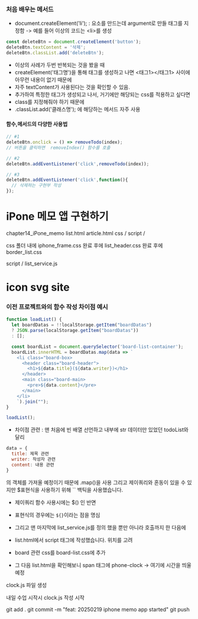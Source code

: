 ### 처음 배우는 메서드

- document.createElement('li');
: 요소를 만드는데 argument로 만들 태그를 지정함 -> 예를 들어 이상의 코드는 \<li>를 생성

```js
const deleteBtn = document.createElement('button');
deleteBtn.textContent = '삭제';
deleteBtn.classList.add('deleteBtn');
```
- 이상의 사례가 두번 반복되는 것을 봤을 때
- createElement('태그명')을 통해 태그를 생성하고 나면 <태그1></태그1> 사이에 아무런 내용이 없기 때문에
- 자주 textContent가 사용된다는 것을 확인할 수 있음.
- 추가하여 특정한 태그가 생성되고 나서, 거기에만 해당되는 css를 적용하고 싶다면
- class를 지정해줘야 하기 때문에
- .classList.add('클래스명'); 에 해당하는 메서드 자주 사용

#### 함수,메서드의 다양한 사용법

```js
// #1
deleteBtn.onclick = () => removeTodo(index);  
// 버튼을 클릭하면  removeIndex() 함수를 호출

// #2
deleteBtn.addEventListener('click',removeTodo(index));

// #3
deleteBtn.addEventListener('click',function(){
  // 삭제하는 구현부 작성
});
```

# iPone 메모 앱 구현하기

chapter14_iPone_memo
list.html
article.html
css / 
script / 

css 폴더 내에 iphone_frame.css
완료 후에 list_header.css
완료 후에 border_list.css 

script / list_service.js

# icon svg site

### 이전 프로젝트와의 함수 작성 차이점 예시
```js
function loadList() {
  let boardDatas = !!localStorage.getItem("boardDatas")
  ? JSON.parse(localStorage.getItem("boardDatas"))
  : [];

  const boardList = document.querySelector('board-list-container');
  boardList.innerHTML = boardDatas.map(data => `
    <li class="board-box>
      <header class="board-header">
        <h1>${data.title}(${data.writer})</h1>
      </header>
      <main class="board-main>
        <pre>${data.content}</pre>
      </main>
    </li>
    `).join("");
}

loadList();
```

- 차이점 관련 : 맨 처음에 빈 배열 선언하고 내부에 str 데이터만 있었던 todoList와 달리 
```js
data = {
  title: 제목 관련
  writer: 작성자 관련
  content: 내용 관련
}
```
의 객체를 가져올 예정이기 때문에 .map()을 사용
그리고 제이쿼리와 혼동이 있을 수 있지만 $표현식을 사용하기 위해 `` 백틱을 사용했습니다.
- 제이쿼리 함수 사용시에는 $() 인 반면
- 표현식의 경우에는 `${}`이라는 점을 명심

- 그리고 맨 마지막에 list_service.js를 정의 했을 뿐만 아니라 호출까지 한 다음에
- list.html에서 script 태그에 작성했습니다. 위치를 고려

- board 관련 css를 board-list.css에 추가

- 그 다음 list.html을 확인해보니 span 태그에 phone-clock -> 여기에 시간을 띄울 예정

clock.js 파일 생성

내일 수업 시작시 clock.js 작성 시작

git add .
git commit -m "feat: 20250219 iphone memo app started"
git push